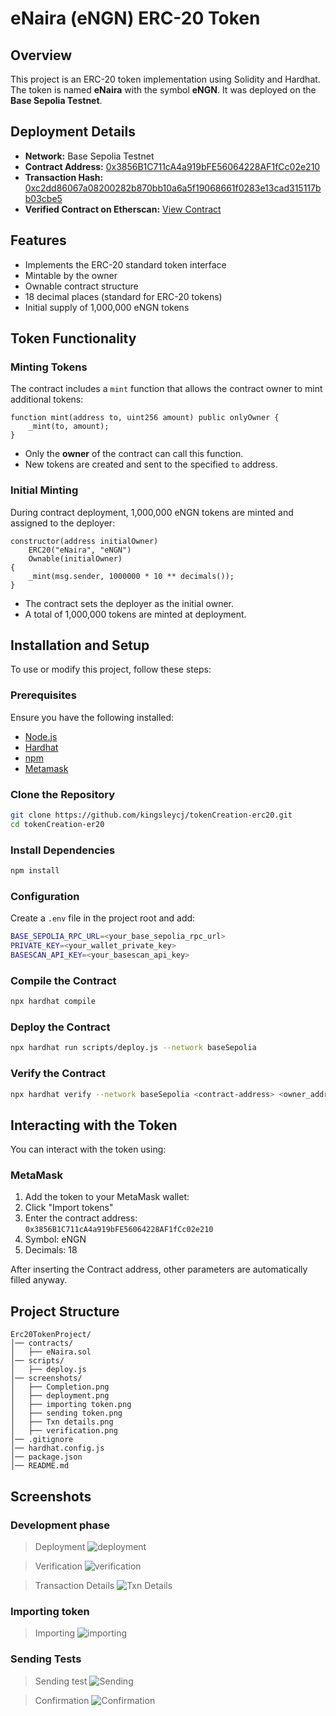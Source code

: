 # eNaira (eNGN) ERC-20 Token

## Overview
This project is an ERC-20 token implementation using Solidity and Hardhat. The token is named **eNaira** with the symbol **eNGN**. It was deployed on the **Base Sepolia Testnet**.

## Deployment Details
- **Network:** Base Sepolia Testnet
- **Contract Address:** [0x3856B1C711cA4a919bFE56064228AF1fCc02e210](https://sepolia.basescan.org/address/0x3856B1C711cA4a919bFE56064228AF1fCc02e210)
- **Transaction Hash:** [0xc2dd86067a08200282b870bb10a6a5f19068661f0283e13cad315117bb03cbe5](https://sepolia.basescan.org/tx/0xc2dd86067a08200282b870bb10a6a5f19068661f0283e13cad315117bb03cbe5)
- **Verified Contract on Etherscan:** [View Contract](https://sepolia.basescan.org/address/0x3856B1C711cA4a919bFE56064228AF1fCc02e210#code)

## Features
- Implements the ERC-20 standard token interface
- Mintable by the owner
- Ownable contract structure
- 18 decimal places (standard for ERC-20 tokens)
- Initial supply of 1,000,000 eNGN tokens

## Token Functionality
### **Minting Tokens**
The contract includes a `mint` function that allows the contract owner to mint additional tokens:
```solidity
function mint(address to, uint256 amount) public onlyOwner {
    _mint(to, amount);
}
```
- Only the **owner** of the contract can call this function.
- New tokens are created and sent to the specified `to` address.

### **Initial Minting**

During contract deployment, 1,000,000 eNGN tokens are minted and assigned to the deployer:

```solidity
constructor(address initialOwner) 
    ERC20("eNaira", "eNGN") 
    Ownable(initialOwner)
{
    _mint(msg.sender, 1000000 * 10 ** decimals());
}
```

- The contract sets the deployer as the initial owner.
- A total of 1,000,000 tokens are minted at deployment.


## Installation and Setup
To use or modify this project, follow these steps:

### Prerequisites
Ensure you have the following installed:
- [Node.js](https://nodejs.org/)
- [Hardhat](https://hardhat.org/)
- [npm](https://npmjs.com/)
- [Metamask](https://metamask.io/)

### Clone the Repository
```sh
git clone https://github.com/kingsleycj/tokenCreation-erc20.git
cd tokenCreation-er20
```

### Install Dependencies
```sh
npm install
```

### Configuration
Create a `.env` file in the project root and add:
```sh
BASE_SEPOLIA_RPC_URL=<your_base_sepolia_rpc_url>
PRIVATE_KEY=<your_wallet_private_key>
BASESCAN_API_KEY=<your_basescan_api_key>
```

### Compile the Contract
```sh
npx hardhat compile
```

### Deploy the Contract
```sh
npx hardhat run scripts/deploy.js --network baseSepolia
```

### Verify the Contract
```sh
npx hardhat verify --network baseSepolia <contract-address> <owner_address>
```

## Interacting with the Token
You can interact with the token using:

### MetaMask

1. Add the token to your MetaMask wallet:
2. Click "Import tokens"
3. Enter the contract address: `0x3856B1C711cA4a919bFE56064228AF1fCc02e210`
4. Symbol: eNGN
5. Decimals: 18


After inserting the Contract address, other parameters are automatically filled anyway.

## Project Structure

```
Erc20TokenProject/
│── contracts/ 
│   ├── eNaira.sol         
│── scripts/ 
│   ├── deploy.js            
│── screenshots/         
│   ├── Completion.png
│   ├── deployment.png
│   ├── importing token.png
│   ├── sending token.png
│   ├── Txn details.png
│   ├── verification.png
│── .gitignore
│── hardhat.config.js   
│── package.json        
│── README.md            

```
## Screenshots

### Development phase
 > Deployment 
 ![deployment](<screenshots/deployment.png>)


> Verification 
![verification](<screenshots/verification.png>)

> Transaction Details
![Txn Details](<screenshots/Txn details.png>)


### Importing token
> Importing
![importing](<screenshots/importing token.png>)

### Sending Tests

> Sending test
![Sending](<screenshots/sending token.png>)


> Confirmation
![Confirmation](<screenshots/Completion.png>)
